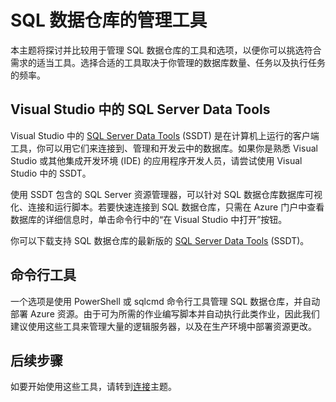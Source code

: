 <properties
   pageTitle="SQL 数据仓库的管理工具 | Azure"
   description="SQL 数据仓库的管理工具简介"
   services="sql-data-warehouse"
   documentationCenter="NA"
   authors="HappyNicolle"
   manager="barbkess"
   editor=""/>

<tags
   ms.service="sql-data-warehouse"
   ms.date="09/22/2015"
   wacn.date="01/20/2016"/>

# SQL 数据仓库的管理工具
本主题将探讨并比较用于管理 SQL 数据仓库的工具和选项，以便你可以挑选符合需求的适当工具。选择合适的工具取决于你管理的数据库数量、任务以及执行任务的频率。

## Visual Studio 中的 SQL Server Data Tools	
Visual Studio 中的 [SQL Server Data Tools][] (SSDT) 是在计算机上运行的客户端工具，你可以用它们来连接到、管理和开发云中的数据库。如果你是熟悉 Visual Studio 或其他集成开发环境 (IDE) 的应用程序开发人员，请尝试使用 Visual Studio 中的 SSDT。

使用 SSDT 包含的 SQL Server 资源管理器，可以针对 SQL 数据仓库数据库可视化、连接和运行脚本。若要快速连接到 SQL 数据仓库，只需在 Azure 门户中查看数据库的详细信息时，单击命令行中的“在 Visual Studio 中打开”按钮。

你可以下载支持 SQL 数据仓库的最新版的 [SQL Server Data Tools][] (SSDT)。

## 命令行工具
一个选项是使用 PowerShell 或 sqlcmd 命令行工具管理 SQL 数据仓库，并自动部署 Azure 资源。由于可为所需的作业编写脚本并自动执行此类作业，因此我们建议使用这些工具来管理大量的逻辑服务器，以及在生产环境中部署资源更改。

## 后续步骤
如要开始使用这些工具，请转到[连接][]主题。

<!--Image references-->

<!--Article references-->
[连接]: /documentation/articles/sql-data-warehouse-develop-connections

<!--MSDN references-->
[SQL Server Data Tools]: https://msdn.microsoft.com/zh-cn/library/mt204009.aspx

<!--Other web references-->
[Azure 门户]: https://manage.windowsazure.cn

<!---HONumber=Mooncake_1207_2015-->
